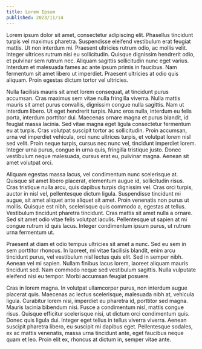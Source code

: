 ```yaml
---
title: Lorem Ipsum
published: 2023/11/14
---
```


Lorem ipsum dolor sit amet, consectetur adipiscing elit. Phasellus tincidunt turpis vel maximus pharetra. Suspendisse eleifend vestibulum erat feugiat mattis. Ut non interdum mi. Praesent ultricies rutrum odio, ac mollis velit. Integer ultrices rutrum nisi eu sollicitudin. Quisque dignissim hendrerit odio, et pulvinar sem rutrum nec. Aliquam sagittis sollicitudin nunc eget varius. Interdum et malesuada fames ac ante ipsum primis in faucibus. Nam fermentum sit amet libero ut imperdiet. Praesent ultricies at odio quis aliquam. Proin egestas dictum tortor vel ultricies.

Nulla facilisis mauris sit amet lorem consequat, at tincidunt purus accumsan. Cras maximus sem vitae nulla fringilla viverra. Nulla mattis mauris sit amet purus convallis, dignissim congue nulla sagittis. Nam ut interdum libero. Ut eget hendrerit turpis. Nunc eros nulla, interdum eu felis porta, interdum porttitor dui. Maecenas ornare magna et purus blandit, id feugiat massa lacinia. Sed vitae magna eget ligula consectetur fermentum eu at turpis. Cras volutpat suscipit tortor ac sollicitudin. Proin accumsan, urna vel imperdiet vehicula, orci nunc ultrices turpis, et volutpat lorem nisl sed velit. Proin neque turpis, cursus nec nunc vel, tincidunt imperdiet lorem. Integer urna purus, congue in urna quis, fringilla tristique justo. Donec vestibulum neque malesuada, cursus erat eu, pulvinar magna. Aenean sit amet volutpat orci.

Aliquam egestas massa lacus, vel condimentum nunc scelerisque at. Quisque sit amet libero placerat, elementum augue id, sollicitudin risus. Cras tristique nulla arcu, quis dapibus turpis dignissim vel. Cras orci turpis, auctor in nisl vel, pellentesque dictum ligula. Suspendisse tincidunt mi augue, sit amet aliquet ante aliquet sit amet. Proin venenatis non purus ut mollis. Quisque est nibh, scelerisque quis commodo a, egestas at tellus. Vestibulum tincidunt pharetra tincidunt. Cras mattis sit amet nulla a ornare. Sed sit amet odio vitae felis volutpat iaculis. Pellentesque ut sapien at mi congue rutrum id quis lacus. Integer condimentum ipsum purus, ut rutrum urna fermentum ut.

Praesent at diam et odio tempus ultricies sit amet a nunc. Sed eu sem in sem porttitor rhoncus. In laoreet, mi vitae facilisis blandit, enim arcu tincidunt purus, vel vestibulum nisl lectus quis elit. Sed in semper nibh. Aenean vel mi sapien. Nullam finibus lacus lorem, laoreet aliquam mauris tincidunt sed. Nam commodo neque sed vestibulum sagittis. Nulla vulputate eleifend nisi eu tempor. Morbi accumsan feugiat posuere.

Cras in lorem magna. In volutpat ullamcorper purus, non interdum augue placerat quis. Maecenas ac lectus scelerisque, malesuada nibh at, vehicula ligula. Curabitur lorem nisi, imperdiet eu pharetra id, porttitor sed magna. Mauris lacinia bibendum nisi. Fusce a condimentum nisl, mattis congue risus. Quisque efficitur scelerisque nisi, ut dictum orci condimentum quis. Donec quis ligula dui. Integer eget tellus in tellus viverra viverra. Aenean suscipit pharetra libero, eu suscipit mi dapibus eget. Pellentesque sodales, ex ac mattis venenatis, massa urna tincidunt ante, eget faucibus neque quam et leo. Proin elit ex, rhoncus at dictum in, semper vitae ante.
